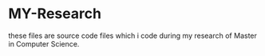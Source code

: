 # MY-Research
these files are source code files which i code during my research of Master in Computer Science.   
